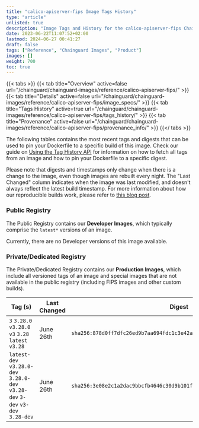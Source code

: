```yaml
---
title: "calico-apiserver-fips Image Tags History"
type: "article"
unlisted: true
description: "Image Tags and History for the calico-apiserver-fips Chainguard Image"
date: 2023-06-22T11:07:52+02:00
lastmod: 2024-06-27 00:41:27
draft: false
tags: ["Reference", "Chainguard Images", "Product"]
images: []
weight: 700
toc: true
---
```


{{< tabs >}}
{{< tab title="Overview" active=false url="/chainguard/chainguard-images/reference/calico-apiserver-fips/" >}}
{{< tab title="Details" active=false url="/chainguard/chainguard-images/reference/calico-apiserver-fips/image_specs/" >}}
{{< tab title="Tags History" active=true url="/chainguard/chainguard-images/reference/calico-apiserver-fips/tags_history/" >}}
{{< tab title="Provenance" active=false url="/chainguard/chainguard-images/reference/calico-apiserver-fips/provenance_info/" >}}
{{</ tabs >}}

The following tables contains the most recent tags and digests that can be used to pin your Dockerfile to a specific build of this image. Check our guide on [Using the Tag History API](/chainguard/chainguard-images/using-the-tag-history-api/) for information on how to fetch all tags from an image and how to pin your Dockerfile to a specific digest.

Please note that digests and timestamps only change when there is a change to the image, even though images are rebuilt every night. The "Last Changed" column indicates when the image was last modified, and doesn't always reflect the latest build timestamp. For more information about how our reproducible builds work, please refer to [this blog post](https://www.chainguard.dev/unchained/reproducing-chainguards-reproducible-image-builds).

### Public Registry
The Public Registry contains our **Developer Images**, which typically comprise the `latest*` versions of an image.

Currently, there are no Developer versions of this image available.

### Private/Dedicated Registry
The Private/Dedicated Registry contains our **Production Images**, which include all versioned tags of an image and special images that are not available in the public registry (including FIPS images and other custom builds).

| Tag (s)                                                                          | Last Changed | Digest                                                                    |
|----------------------------------------------------------------------------------|--------------|---------------------------------------------------------------------------|
|  `3` `3.28.0` `v3.28.0` `v3` `3.28` `latest` `v3.28`                             | June 26th    | `sha256:878d0ff7dfc26ed9b7aa694fdc1c3e42a603e2243498484a79d332a7f427db2e` |
|  `latest-dev` `v3.28.0-dev` `3.28.0-dev` `v3.28-dev` `3-dev` `v3-dev` `3.28-dev` | June 26th    | `sha256:3e08e2c1a2dac9bbcfb4646c30d9b101f555529b8add2862ed21be3e0132eda3` |

